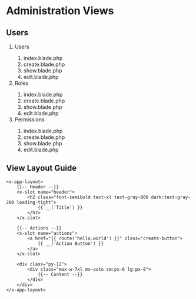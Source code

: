 # Administration Views

## Users
<ol>
  <li>Users</li>
    <ol>
        <li>index.blade.php</li>
        <li>create.blade.php</li>
        <li>show.blade.php</li>
        <li>edit.blade.php</li>
    </ol>
<li>Roles</li>
    <ol>
        <li>index.blade.php</li>
        <li>create.blade.php</li>
        <li>show.blade.php</li>
        <li>edit.blade.php</li>
    </ol>
<li>Permissions</li>
    <ol>
        <li>index.blade.php</li>
        <li>create.blade.php</li>
        <li>show.blade.php</li>
        <li>edit.blade.php</li>
  </ol>
</ol>

## View Layout Guide

```blade
<x-app-layout>
    {{-- Header --}}
    <x-slot name="header">
        <h2 class="font-semibold text-xl text-gray-800 dark:text-gray-200 leading-tight">
            {{ __('Title') }}
        </h2>
    </x-slot>

    {{-- Actions --}}
    <x-slot name="actions">
        <a href="{{ route('hello.world') }}" class="create-button">
            {{ __('Action Button') }}
        </a>
    </x-slot>

    <div class="py-12">
        <div class="max-w-7xl mx-auto sm:px-6 lg:px-8">
            {{-- Content --}}
        </div>
    </div>
</x-app-layout>
```
